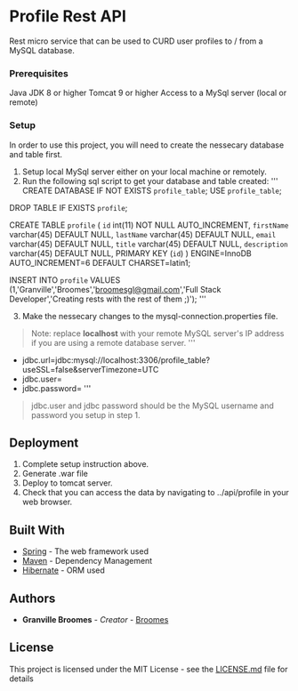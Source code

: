 # Profile Rest API

Rest micro service that can be used to CURD user profiles to / from a MySQL database.

### Prerequisites

Java JDK 8 or higher
Tomcat 9 or higher
Access to a MySql server (local or remote)

### Setup

In order to use this project, you will need to create the nessecary database and table first.
1. Setup local MySql server either on your local machine or remotely.
2. Run the following sql script to get your database and table created:
'''
CREATE DATABASE  IF NOT EXISTS `profile_table`;
USE `profile_table`;

DROP TABLE IF EXISTS `profile`;

CREATE TABLE `profile` (
  `id` int(11) NOT NULL AUTO_INCREMENT,
  `firstName` varchar(45) DEFAULT NULL,
  `lastName` varchar(45) DEFAULT NULL,
  `email` varchar(45) DEFAULT NULL,
  `title` varchar(45) DEFAULT NULL,
  `description` varchar(45) DEFAULT NULL,
  PRIMARY KEY (`id`)
) ENGINE=InnoDB AUTO_INCREMENT=6 DEFAULT CHARSET=latin1;


INSERT INTO `profile` VALUES 
	(1,'Granville','Broomes','broomesgl@gmail.com','Full Stack Developer','Creating rests with the rest of them ;)');
'''

3. Make the nessecary changes to the mysql-connection.properties file.
>Note: replace **__localhost__** with your remote MySQL server's IP address if you are using a remote database server.
'''
- jdbc.url=jdbc:mysql://localhost:3306/profile_table?useSSL=false&serverTimezone=UTC
- jdbc.user=
- jdbc.password=
'''
> jdbc.user and jdbc password should be the MySQL username and password you setup in step 1.

## Deployment

1. Complete setup instruction above.
2. Generate .war file
3. Deploy to tomcat server.
4. Check that you can access the data by navigating to ../api/profile in your web browser.

## Built With

* [Spring](https://spring.io/docs/) - The web framework used
* [Maven](https://maven.apache.org/) - Dependency Management
* [Hibernate](http://hibernate.org/orm/documentation/5.3/) - ORM used 

## Authors

* **Granville Broomes** - *Creator* - [Broomes](https://github.com/Broomes)

## License

This project is licensed under the MIT License - see the [LICENSE.md](LICENSE.md) file for details